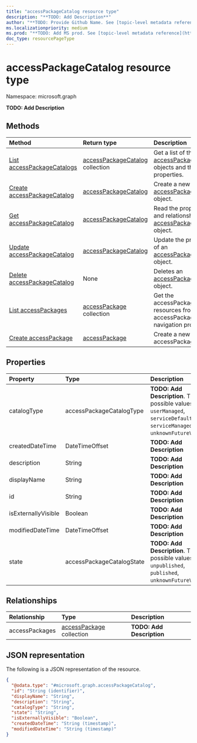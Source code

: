 ```yaml
---
title: "accessPackageCatalog resource type"
description: "**TODO: Add Description**"
author: "**TODO: Provide Github Name. See [topic-level metadata reference](https://msgo.azurewebsites.net/add/document/guidelines/metadata.html#topic-level-metadata)**"
ms.localizationpriority: medium
ms.prod: "**TODO: Add MS prod. See [topic-level metadata reference](https://msgo.azurewebsites.net/add/document/guidelines/metadata.html#topic-level-metadata)**"
doc_type: resourcePageType
---
```


# accessPackageCatalog resource type

Namespace: microsoft.graph



**TODO: Add Description**

## Methods
|Method|Return type|Description|
|:---|:---|:---|
|[List accessPackageCatalogs](../api/accesspackagecatalog-list.md)|[accessPackageCatalog](../resources/accesspackagecatalog.md) collection|Get a list of the [accessPackageCatalog](../resources/accesspackagecatalog.md) objects and their properties.|
|[Create accessPackageCatalog](../api/accesspackagecatalog-create.md)|[accessPackageCatalog](../resources/accesspackagecatalog.md)|Create a new [accessPackageCatalog](../resources/accesspackagecatalog.md) object.|
|[Get accessPackageCatalog](../api/accesspackagecatalog-get.md)|[accessPackageCatalog](../resources/accesspackagecatalog.md)|Read the properties and relationships of an [accessPackageCatalog](../resources/accesspackagecatalog.md) object.|
|[Update accessPackageCatalog](../api/accesspackagecatalog-update.md)|[accessPackageCatalog](../resources/accesspackagecatalog.md)|Update the properties of an [accessPackageCatalog](../resources/accesspackagecatalog.md) object.|
|[Delete accessPackageCatalog](../api/accesspackagecatalog-delete.md)|None|Deletes an [accessPackageCatalog](../resources/accesspackagecatalog.md) object.|
|[List accessPackages](../api/accesspackagecatalog-list-accesspackages.md)|[accessPackage](../resources/accesspackage.md) collection|Get the accessPackage resources from the accessPackages navigation property.|
|[Create accessPackage](../api/accesspackagecatalog-post-accesspackages.md)|[accessPackage](../resources/accesspackage.md)|Create a new accessPackage object.|

## Properties
|Property|Type|Description|
|:---|:---|:---|
|catalogType|accessPackageCatalogType|**TODO: Add Description**. The possible values are: `userManaged`, `serviceDefault`, `serviceManaged`, `unknownFutureValue`.|
|createdDateTime|DateTimeOffset|**TODO: Add Description**|
|description|String|**TODO: Add Description**|
|displayName|String|**TODO: Add Description**|
|id|String|**TODO: Add Description**|
|isExternallyVisible|Boolean|**TODO: Add Description**|
|modifiedDateTime|DateTimeOffset|**TODO: Add Description**|
|state|accessPackageCatalogState|**TODO: Add Description**. The possible values are: `unpublished`, `published`, `unknownFutureValue`.|

## Relationships
|Relationship|Type|Description|
|:---|:---|:---|
|accessPackages|[accessPackage](../resources/accesspackage.md) collection|**TODO: Add Description**|

## JSON representation
The following is a JSON representation of the resource.
<!-- {
  "blockType": "resource",
  "keyProperty": "id",
  "@odata.type": "microsoft.graph.accessPackageCatalog",
  "openType": false
}
-->
``` json
{
  "@odata.type": "#microsoft.graph.accessPackageCatalog",
  "id": "String (identifier)",
  "displayName": "String",
  "description": "String",
  "catalogType": "String",
  "state": "String",
  "isExternallyVisible": "Boolean",
  "createdDateTime": "String (timestamp)",
  "modifiedDateTime": "String (timestamp)"
}
```

